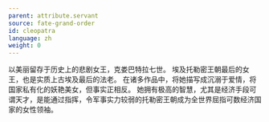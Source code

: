 ```yaml
---
parent: attribute.servant
source: fate-grand-order
id: cleopatra
language: zh
weight: 0
---
```


以美丽留存于历史上的悲剧女王，克娄巴特拉七世。
埃及托勒密王朝最后的女王，也是实质上古埃及最后的法老。
在诸多作品中，将她描写成沉溺于爱情，将国家私有化的妖艳美女，但事实正相反。
她拥有极高的智慧，尤其是经济手段可谓天才，是能通过指挥，令军事实力较弱的托勒密王朝成为全世界屈指可数经济国家的女性领袖。
